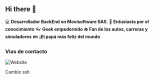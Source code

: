 ## Hi there 👋

:computer: **Desarrollador BackEnd en Movisoftware SAS.**
:pencil: **Entusiasta por el conocimiento**
:eyeglasses: **Geek empedernido**
:oncoming_automobile: **Fan de los autos, carreras y simuladores**
:family: **¡El papá más feliz del mundo**

### Vias de contacto

![Website](https://img.shields.io/website?url=https%3A%2F%2Fwww.linkedin.com%2Fin%2Fmiguel-santiago-g%25C3%25B3mez-su%25C3%25A1rez-83275420b%2F)

Cambio ssh
